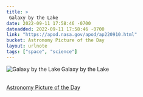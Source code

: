 ```yaml
---
title: > 
 Galaxy by the Lake
date: 2022-09-11 17:58:46 -0700
dateadded: 2022-09-11 17:58:46 -0700
link: "https://apod.nasa.gov/apod/ap220910.html"
bucket: Astronomy Picture of the Day
layout: urlnote
tags: ["space", "science"]
--- 
```

<p><a href="https://apod.nasa.gov/apod/ap220910.html"><img src="https://apod.nasa.gov/apod/calendar/S_220910.jpg" align="left" alt="Galaxy by the Lake" border="0" /></a> Galaxy by the Lake</p><br clear="all"/>
 <!-- end excerpt --> 
<div class='bucket'><a class='internal-link' href='/buckets/astronomy-picture-of-the-day'>Astronomy Picture of the Day</a></div> 
